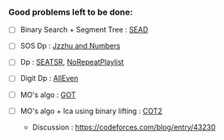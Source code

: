 ### Good problems left to be done:

- [ ] Binary Search + Segment Tree : [SEAD](https://www.codechef.com/problems/SEAD)

- [ ] SOS Dp : [Jzzhu and Numbers](https://codeforces.com/contest/449/problem/D)

- [ ] Dp : [SEATSR](https://www.codechef.com/problems/SEATSR), [NoRepeatPlaylist](https://community.topcoder.com/stat?c=problem_statement&pm=11774&rd=14724&rm=&cr=23010876)

- [ ] Digit Dp : [AllEven](https://vjudge.net/problem/TopCoder-15832)

- [ ] MO's algo : [GOT](https://www.spoj.com/problems/GOT/)

- [ ] MO's algo + lca using binary lifting : [COT2](https://www.spoj.com/problems/COT2/)
	* Discussion : https://codeforces.com/blog/entry/43230